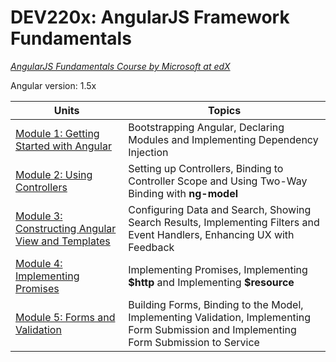 # DEV220x: AngularJS Framework Fundamentals
<a href="https://www.edx.org/course/angularjs-framework-fundamentals-microsoft-dev220x"><i>AngularJS Fundamentals Course by Microsoft at edX</i></a>

Angular version: 1.5x

<div class="container">
    <section>
        <table class="table table-striped">
            <thead>
                <tr>
                    <th>Units</th>
                    <th>Topics</th>
                </tr>
            </thead>
            <tbody>
                <tr>
                    <td><a href="https://github.com/GyokayAli/DEV220x-AngularJS-Framework-Fundamentals/tree/master/Mod1Lab">
                Module 1: Getting Started with Angular
              </a></td>
                    <td class="topics">Bootstrapping Angular, Declaring Modules and Implementing Dependency Injection</td>
                </tr>
                <tr>
                    <td><a href="https://github.com/GyokayAli/DEV220x-AngularJS-Framework-Fundamentals/tree/master/Mod2Lab">
                Module 2: Using Controllers
              </a></td>
                    <td class="topics">Setting up Controllers, Binding to Controller Scope and Using Two-Way Binding with <b>ng-model</b></td>
                </tr>
                <tr>
                    <td><a href="https://github.com/GyokayAli/DEV220x-AngularJS-Framework-Fundamentals/tree/master/Mod3Lab">
                Module 3: Constructing Angular View and Templates
              </a></td>
                    <td class="topics">Configuring Data and Search, Showing Search Results, Implementing Filters and Event Handlers, Enhancing UX with Feedback</td>
                </tr>
                <tr>
                    <td><a href="https://github.com/GyokayAli/DEV220x-AngularJS-Framework-Fundamentals/tree/master/Mod4Lab">
                Module 4: Implementing Promises
              </a></td>
                    <td class="topics">Implementing Promises, Implementing <b>$http</b> and Implementing <b>$resource</b></td>
                </tr>
                <tr>
                    <td><a href="https://github.com/GyokayAli/DEV220x-AngularJS-Framework-Fundamentals/tree/master/Mod5Lab">
                Module 5: Forms and Validation
              </a></td>
                    <td class="topics">Building Forms, Binding to the Model, Implementing Validation, Implementing Form Submission and Implementing Form Submission to Service</td>
                </tr>
            </tbody>
        </table>
    </section>
</div>

